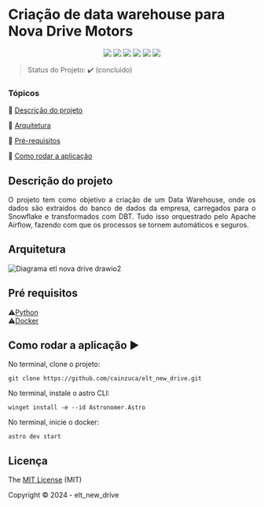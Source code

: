 <h1>Criação de data warehouse para Nova Drive Motors</h1> 

<p align="center">
  <img src="https://img.shields.io/static/v1?label=DBT&message=Transformation&color=blue&style=for-the-badge&logo=DBT"/>
  <img src="https://img.shields.io/static/v1?label=Airflow&message=Orquestration&color=white&style=for-the-badge&logo=apache-airflow"/>
  <img src="https://img.shields.io/static/v1?label=EC2&message=Deploy&color=black&style=for-the-badge&logo=amazonwebservices"/>
  <img src="https://img.shields.io/static/v1?label=Python&message=3.12.0&color=red&style=for-the-badge&logo=python"/>
  <img src="http://img.shields.io/static/v1?label=License&message=MIT&color=green&style=for-the-badge"/>
   <img src="http://img.shields.io/static/v1?label=STATUS&message=CONCLUIDO&color=GREEN&style=for-the-badge"/>
</p>

> Status do Projeto: :heavy_check_mark: (concluido)

### Tópicos 

:small_blue_diamond: [Descrição do projeto](#descrição-do-projeto)

:small_blue_diamond: [Arquitetura](#arquitetura)

:small_blue_diamond: [Pré-requisitos](#pré-requisitos)

:small_blue_diamond: [Como rodar a aplicação](#como-rodar-a-aplicação-arrow_forward)

## Descrição do projeto 

<p align="justify">
  O projeto tem como objetivo a criação de um Data Warehouse, onde os dados são extraídos do banco de dados da empresa, carregados para o Snowflake e transformados com DBT. Tudo isso orquestrado pelo Apache Airflow, fazendo com que os processos se tornem automáticos e seguros.
</p>  

## Arquitetura 

![Diagrama etl nova drive drawio2](https://github.com/user-attachments/assets/c3eff2ac-af8a-4592-8156-ba494d1d6b45)

## Pré requisitos

:warning:[Python](https://www.python.org/downloads/) <br>
:warning:[Docker](https://www.docker.com/products/docker-desktop/) <br>

## Como rodar a aplicação :arrow_forward:

No terminal, clone o projeto: 

```
git clone https://github.com/cainzuca/elt_new_drive.git
```

No terminal, instale o astro CLI: 

```
winget install -e --id Astronomer.Astro
```

No terminal, inicie o docker: 

```
astro dev start
```

## Licença 

The [MIT License]() (MIT)

Copyright :copyright: 2024 - elt_new_drive
